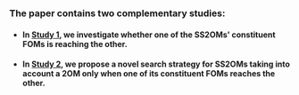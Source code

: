 ### The paper contains two complementary studies:

* #### In [Study 1](https://github.com/jpaulodiniz/2023ISSRE/tree/main/Study1), we investigate whether one of the SS2OMs' constituent FOMs is reaching the other.

* #### In [Study 2](https://github.com/jpaulodiniz/2023ISSRE/tree/main/Study2), we propose a novel search strategy for SS2OMs taking into account a 2OM only when one of its constituent FOMs reaches the other.
